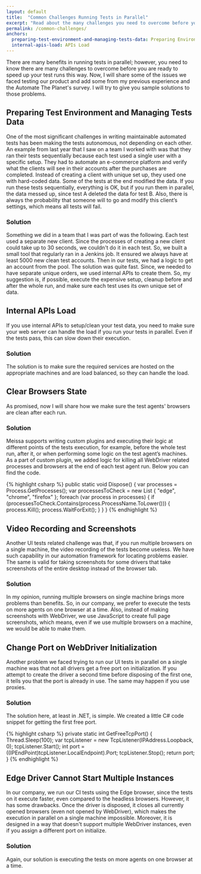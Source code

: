 ```yaml
---
layout: default
title:  "Common Challenges Running Tests in Parallel"
excerpt: "Read about the many challenges you need to overcome before you are ready to speed up your tests. Find sample solutions."
permalink: /common-challenges/
anchors:
  preparing-test-environment-and-managing-tests-data: Preparing Environment
  internal-apis-load: APIs Load
---
```

There are many benefits in running tests in parallel; however, you need to know there are many challenges to overcome before you are ready to speed up your test runs this way. Now, I will share some of the issues we faced testing our product and add some from my previous experience and the Automate The Planet's survey. I will try to give you sample solutions to those problems.

## Preparing Test Environment and Managing Tests Data ##
One of the most significant challenges in writing maintainable automated tests has been making the tests autonomous, not depending on each other. 
An example from last year that I saw on a team I worked with was that they ran their tests sequentially because each test used a single user with a specific setup. They had to automate an e-commerce platform and verify what the clients will see in their accounts after the purchases are completed. Instead of creating a client with unique set up, they used one with hard-coded data. Some of the tests at the end modified the data. If you run these tests sequentially, everything is OK, but if you run them in parallel, the data messed up, since test A deleted the data for test B. Also, there is always the probability that someone will to go and modify this client’s settings, which means all tests will fail. 
### Solution ###
Something we did in a team that I was part of was the following. Each test used a separate new client. Since the processes of creating a new client could take up to 30 seconds, we couldn't do it in each test. So, we built a small tool that regularly ran in a Jenkins job. It ensured we always have at least 5000 new clean test accounts. Then in our tests, we had a logic to get an account from the pool. The solution was quite fast. Since, we needed to have separate unique orders, we used internal APIs to create them.
So, my suggestion is, if possible, execute the expensive setup, cleanup before and after the whole run, and make sure each test uses its own unique set of data.

## Internal APIs Load ##
If you use internal APIs to setup/clean your test data, you need to make sure your web server can handle the load if you run your tests in parallel. Even if the tests pass, this can slow down their execution. 
### Solution ###
The solution is to make sure the required services are hosted on the appropriate machines and are load balanced, so they can handle the load.

## Clear Browsers State ##
As promised, now I will share how we make sure the test agents' browsers are clean after each run.
### Solution ###
Meissa supports writing custom plugins and executing their logic at different points of the tests execution, for example, before the whole test run, after it, or when performing some logic on the test agent’s machines. As a part of custom plugin, we added logic for killing all WebDriver related processes and browsers at the end of each test agent run. Below you can find the code.

{% highlight csharp %}
public static void Dispose()
{
    var processes = Process.GetProcesses();
    var processesToCheck = new List<string> { "edge", "chrome", "firefox" };
    foreach (var process in processes)
    {
        if (processesToCheck.Contains(process.ProcessName.ToLower()))
        {
            process.Kill();
            process.WaitForExit();
        }
    }
}
{% endhighlight %}
 
## Video Recording and Screenshots ##
Another UI tests related challenge was that, if you run multiple browsers on a single machine, the video recording of the tests become useless. We have such capability in our automation framework for locating problems easier. The same is valid for taking screenshots for some drivers that take screenshots of the entire desktop instead of the browser tab.
### Solution ###
In my opinion, running multiple browsers on single machine brings more problems than benefits. So, in our company, we prefer to execute the tests on more agents on one browser at a time. 
Also, instead of making screenshots with WebDriver, we use JavaScript to create full page screenshots, which means, even if we use multiple browsers on a machine, we would be able to make them. 

## Change Port on WebDriver Initialization ##
Another problem we faced trying to run our UI tests in parallel on a single machine was that not all drivers get a free port on initialization. If you attempt to create the driver a second time before disposing of the first one, it tells you that the port is already in use. The same may happen if you use proxies. 
### Solution ###
The solution here, at least in .NET, is simple. We created a little C# code snippet for getting the first free port.

{% highlight csharp %}
private static int GetFreeTcpPort()
{
    Thread.Sleep(100);
    var tcpListener = new TcpListener(IPAddress.Loopback, 0);
    tcpListener.Start();
    int port = ((IPEndPoint)tcpListener.LocalEndpoint).Port;
    tcpListener.Stop();
    return port;
}
{% endhighlight %}

## Edge Driver Cannot Start Multiple Instances ##
In our company, we run our CI tests using the Edge browser, since the tests on it execute faster, even compared to the headless browsers. However, it has some drawbacks. Once the driver is disposed, it closes all currently opened browsers (even not opened by WebDriver), which makes the execution in parallel on a single machine impossible. Moreover, it is designed in a way that doesn't support multiple WebDriver instances, even if you assign a different port on initialize. 
### Solution ### 
Again, our solution is executing the tests on more agents on one browser at a time. 
